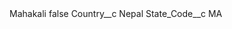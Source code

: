 <?xml version="1.0" encoding="UTF-8"?>
<CustomMetadata xmlns="http://soap.sforce.com/2006/04/metadata" xmlns:xsi="http://www.w3.org/2001/XMLSchema-instance" xmlns:xsd="http://www.w3.org/2001/XMLSchema">
    <label>Mahakali</label>
    <protected>false</protected>
    <values>
        <field>Country__c</field>
        <value xsi:type="xsd:string">Nepal</value>
    </values>
    <values>
        <field>State_Code__c</field>
        <value xsi:type="xsd:string">MA</value>
    </values>
</CustomMetadata>
